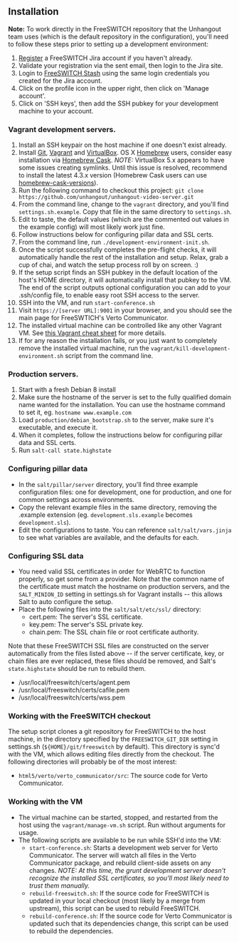 ## Installation

**Note:** To work directly in the FreeSWITCH repository that the Unhangout team uses (which is the default repository in the configuration), you'll need to follow these steps prior to setting up a development environment:
 1. [Register](https://freeswitch.org/jira/secure/Signup!default.jspa) a FreeSWITCH Jira account if you haven't already.
 1. Validate your registration via the sent email, then login to the Jira site.
 1. Login to [FreeSWITCH Stash](https://freeswitch.org/stash) using the same login credentials you created for the Jira account.
 1. Click on the profile icon in the upper right, then click on 'Manage account'.
 1. Click on 'SSH keys', then add the SSH pubkey for your development machine to your account.

### Vagrant development servers.
 1. Install an SSH keypair on the host machine if one doesn't exist already.
 1. Install [Git](http://git-scm.com), [Vagrant](https://www.vagrantup.com) and [VirtualBox](https://www.virtualbox.org). OS X [Homebrew](http://brew.sh) users, consider easy installation via [Homebrew Cask](http://caskroom.io). *NOTE:* VirtualBox 5.x appears to have some issues creating symlinks. Until this issue is resolved, recommend to install the latest 4.3.x version (Homebrew Cask users can use [homebrew-cask-versions](https://github.com/caskroom/homebrew-versions)).
 1. Run the following command to checkout this project: ```git clone https://github.com/unhangout/unhangout-video-server.git```
 1. From the command line, change to the <code>vagrant</code> directory, and you'll find <code>settings.sh.example</code>. Copy that file in the same directory to <code>settings.sh</code>.
 1. Edit to taste, the default values (which are the commented out values in the example config) will most likely work just fine.
 1. Follow instructions below for configuring pillar data and SSL certs.
 1. From the command line, run <code>./development-environment-init.sh</code>.
 1. Once the script successfully completes the pre-flight checks, it will automatically handle the rest of the installation and setup. Relax, grab a cup of chai, and watch the setup process roll by on screen. :)
 1. If the setup script finds an SSH pubkey in the default location of the host's HOME directory, it will automatically install that pubkey to the VM. The end of the script outputs optional configuration you can add to your .ssh/config file, to enable easy root SSH access to the server.
 1. SSH into the VM, and run ```start-conference.sh```
 1. Visit <code>https://[server URL]:9001</code> in your browser, and you should see the main page for FreeSWTICH's Verto Communicator.
 1. The installed virtual machine can be controlled like any other Vagrant VM. See [this Vagrant cheat sheet](http://notes.jerzygangi.com/vagrant-cheat-sheet) for more details.
 1. If for any reason the installation fails, or you just want to completely remove the installed virtual machine, run the <code>vagrant/kill-development-environment.sh</code> script from the command line.

### Production servers.
 1. Start with a fresh Debian 8 install
 1. Make sure the hostname of the server is set to the fully qualified domain name wanted for the installation. You can use the hostname command to set it, eg. ```hostname www.example.com```
 1. Load ```production/debian_bootstrap.sh``` to the server, make sure it's executable, and execute it.
 1. When it completes, follow the instructions below for configuring pillar data and SSL certs.
 1. Run ```salt-call state.highstate```

### Configuring pillar data

 * In the <code>salt/pillar/server</code> directory, you'll find three example configuration files: one for development, one for production, and one for common settings across environments.
 * Copy the relevant example files in the same directory, removing the .example extension (eg. <code>development.sls.example</code> becomes <code>development.sls</code>).
 * Edit the configurations to taste. You can reference <code>salt/salt/vars.jinja</code> to see what variables are available, and the defaults for each.

### Configuring SSL data

 * You need valid SSL certificates in order for WebRTC to function properly, so get some from a provider. Note that the common name of the certificate must match the hostname on production servers, and the <code>SALT_MINION_ID</code> setting in settings.sh for Vagrant installs -- this allows Salt to auto configure the setup.
 * Place the following files into the <code>salt/salt/etc/ssl/</code> directory:
   * cert.pem: The server's SSL certificate.
   * key.pem: The server's SSL private key.
   * chain.pem: The SSL chain file or root certificate authority.

Note that these FreeSWITCH SSL files are constructed on the server automatically from the files listed above -- if the server certificate, key, or chain files are ever replaced, these files should be removed, and Salt's <code>state.highstate</code> should be run to rebuild them.
   * /usr/local/freeswitch/certs/agent.pem
   * /usr/local/freeswitch/certs/cafile.pem
   * /usr/local/freeswitch/certs/wss.pem

### Working with the FreeSWITCH checkout

The setup script clones a git repository for FreeSWITCH to the host machine, in the directory specified by the <code>FREESWITCH_GIT_DIR</code> setting in settings.sh (<code>${HOME}/git/freeswitch</code> by default). This directory is sync'd with the VM, which allows editing files directly from the checkout. The following directories will probably be of the most interest:
 * <code>html5/verto/verto_communicator/src</code>: The source code for Verto Communicator.

### Working with the VM
 * The virtual machine can be started, stopped, and restarted from the host using the <code>vagrant/manage-vm.sh</code> script. Run without arguments for usage.
 * The following scripts are available to be run while SSH'd into the VM:
   * <code>start-conference.sh</code>: Starts a development web server for Verto Communicator. The server will watch all files in the Verto Communicator package, and rebuild client-side assets on any changes. *NOTE: At this time, the grunt development server doesn't recognize the installed SSL certificates, so you'll most likely need to trust them manually.*
   * <code>rebuild-freeswitch.sh</code>: If the source code for FreeSWITCH is updated in your local checkout (most likely by a merge from upstream), this script can be used to rebuild FreeSWITCH.
   * <code>rebuild-conference.sh</code>: If the source code for Verto Communicator is updated such that its dependencies change, this script can be used to rebuild the dependencies.
